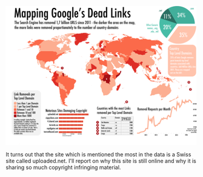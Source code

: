 
![Graph](Third_map_v5.png)

It turns out that the site which is mentioned the most in the data is
a Swiss site called uploaded.net. I'll report on why this site is still
online and why it is sharing so much copyright infringing material.
